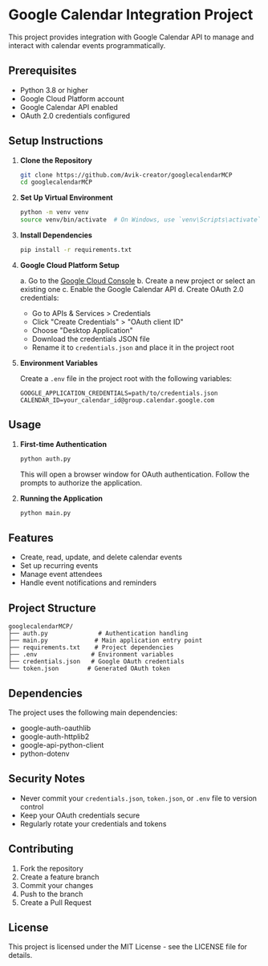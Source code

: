 # Google Calendar Integration Project

This project provides integration with Google Calendar API to manage and interact with calendar events programmatically.

## Prerequisites

- Python 3.8 or higher
- Google Cloud Platform account
- Google Calendar API enabled
- OAuth 2.0 credentials configured

## Setup Instructions

1. **Clone the Repository**
   ```bash
   git clone https://github.com/Avik-creator/googlecalendarMCP
   cd googlecalendarMCP
   ```

2. **Set Up Virtual Environment**
   ```bash
   python -m venv venv
   source venv/bin/activate  # On Windows, use `venv\Scripts\activate`
   ```

3. **Install Dependencies**
   ```bash
   pip install -r requirements.txt
   ```

4. **Google Cloud Platform Setup**
   
   a. Go to the [Google Cloud Console](https://console.cloud.google.com/)
   b. Create a new project or select an existing one
   c. Enable the Google Calendar API
   d. Create OAuth 2.0 credentials:
      - Go to APIs & Services > Credentials
      - Click "Create Credentials" > "OAuth client ID"
      - Choose "Desktop Application"
      - Download the credentials JSON file
      - Rename it to `credentials.json` and place it in the project root

5. **Environment Variables**
   
   Create a `.env` file in the project root with the following variables:
   ```
   GOOGLE_APPLICATION_CREDENTIALS=path/to/credentials.json
   CALENDAR_ID=your_calendar_id@group.calendar.google.com
   ```

## Usage

1. **First-time Authentication**
   ```bash
   python auth.py
   ```
   This will open a browser window for OAuth authentication. Follow the prompts to authorize the application.

2. **Running the Application**
   ```bash
   python main.py
   ```

## Features

- Create, read, update, and delete calendar events
- Set up recurring events
- Manage event attendees
- Handle event notifications and reminders

## Project Structure

```
googlecalendarMCP/
├── auth.py              # Authentication handling
├── main.py             # Main application entry point
├── requirements.txt    # Project dependencies
├── .env               # Environment variables
├── credentials.json   # Google OAuth credentials
└── token.json        # Generated OAuth token
```

## Dependencies

The project uses the following main dependencies:
- google-auth-oauthlib
- google-auth-httplib2
- google-api-python-client
- python-dotenv

## Security Notes

- Never commit your `credentials.json`, `token.json`, or `.env` file to version control
- Keep your OAuth credentials secure
- Regularly rotate your credentials and tokens

## Contributing

1. Fork the repository
2. Create a feature branch
3. Commit your changes
4. Push to the branch
5. Create a Pull Request

## License

This project is licensed under the MIT License - see the LICENSE file for details.
